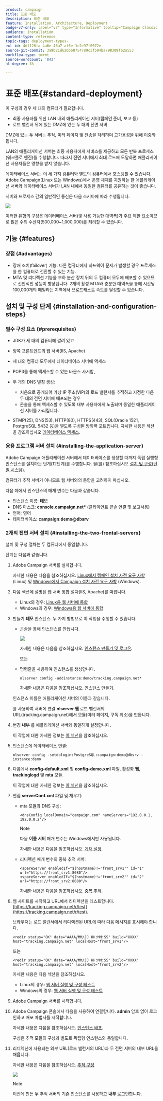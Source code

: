 ```yaml
---
product: campaign
title: 표준 배포
description: 표준 배포
feature: Installation, Architecture, Deployment
badge-v7-only: label="v7" type="Informative" tooltip="Campaign Classic v7에만 적용"
audience: installation
content-type: reference
topic-tags: deployment-types-
exl-id: 4df126fa-4a6e-46a7-af6e-1e2e97f0072e
source-git-commit: 3a9b21d626b60754789c3f594ba798309f62a553
workflow-type: tm+mt
source-wordcount: '843'
ht-degree: 3%

---
```


# 표준 배포{#standard-deployment}



이 구성의 경우 세 대의 컴퓨터가 필요합니다.

* 최종 사용자를 위한 LAN 내의 애플리케이션 서버(캠페인 준비, 보고 등)
* 로드 밸런서 뒤에 있는 DMZ에 있는 두 대의 전면 서버

DMZ에 있는 두 서버는 추적, 미러 페이지 및 전송을 처리하며 고가용성을 위해 이중화됩니다.

LAN의 애플리케이션 서버는 최종 사용자에게 서비스를 제공하고 모든 반복 프로세스(워크플로 엔진)를 수행합니다. 따라서 전면 서버에서 최대 로드에 도달하면 애플리케이션 사용자들은 영향을 받지 않습니다.

데이터베이스 서버는 이 세 가지 컴퓨터와 별도의 컴퓨터에서 호스팅할 수 있습니다. Adobe Campaign(Linux 또는 Windows)에서 운영 체제를 지원하는 한 애플리케이션 서버와 데이터베이스 서버가 LAN 내에서 동일한 컴퓨터를 공유하는 것이 좋습니다.

서버와 프로세스 간의 일반적인 통신은 다음 스키마에 따라 수행됩니다.

![](assets/s_001_ncs_install_standardconfig.png)

이러한 유형의 구성은 데이터베이스 서버(및 사용 가능한 대역폭)가 주요 제한 요소이므로 많은 수의 수신자(500,000~1,000,000)를 처리할 수 있습니다.

## 기능 {#features}

### 장점 {#advantages}

* 장애 조치(failover) 기능: 다른 컴퓨터에서 하드웨어 문제가 발생할 경우 프로세스를 한 컴퓨터로 전환할 수 있는 기능.
* MTA 및 리디렉션 기능을 부하 분산 장치 뒤의 두 컴퓨터 모두에 배포할 수 있으므로 전반적인 성능이 향상됩니다. 2개의 활성 MTA와 충분한 대역폭을 통해 시간당 100,000개의 메일라는 지역에서 브로드캐스트 속도를 달성할 수 있습니다.

## 설치 및 구성 단계 {#installation-and-configuration-steps}

### 필수 구성 요소 {#prerequisites}

* JDK가 세 대의 컴퓨터에 깔려 있고
* 양쪽 프론트엔드의 웹 서버(IIS, Apache)
* 세 대의 컴퓨터 모두에서 데이터베이스 서버에 액세스
* POP3를 통해 액세스할 수 있는 바운스 사서함,
* 두 개의 DNS 별칭 생성:

   * 처음으로 공개되어 가상 IP 주소(VIP)의 로드 밸런서를 추적하고 지정한 다음 두 대의 전면 서버에 배포되는 경우
   * 콘솔을 통해 액세스할 수 있도록 내부 사용자에게 노출되며 동일한 애플리케이션 서버를 가리킵니다.

* STMP(25), DNS(53), HTTP(80), HTTPS(443), SQL(Oracle 1521, PostgreSQL 5432 등)을 열도록 구성된 방화벽 포트입니다. 자세한 내용은 섹션 을 참조하십시오 [데이터베이스 액세스](../../installation/using/network-configuration.md#database-access).

### 응용 프로그램 서버 설치 {#installing-the-application-server}

Adobe Campaign 애플리케이션 서버에서 데이터베이스를 생성할 때까지 독립 실행형 인스턴스를 설치하는 단계(12단계)를 수행합니다. 을(를) 참조하십시오 [설치 및 구성(단일 시스템)](../../installation/using/standalone-deployment.md#installing-and-configuring--single-machine-).

컴퓨터가 추적 서버가 아니므로 웹 서버와의 통합을 고려하지 마십시오.

다음 예에서 인스턴스의 매개 변수는 다음과 같습니다.

* 인스턴스 이름: **데모**
* DNS 마스크: **console.campaign.net&#42;** (클라이언트 콘솔 연결 및 보고서용)
* 언어: 영어
* 데이터베이스: **campaign:demo@dbsrv**

### 2개의 전면 서버 설치 {#installing-the-two-frontal-servers}

설치 및 구성 절차는 두 컴퓨터에서 동일합니다.

단계는 다음과 같습니다.

1. Adobe Campaign 서버를 설치합니다.

   자세한 내용은 다음을 참조하십시오. [Linux에서 캠페인 설치 사전 요구 사항](../../installation/using/prerequisites-of-campaign-installation-in-linux.md) (Linux) 및 [Windows에서 Campaign 설치 사전 요구 사항](../../installation/using/prerequisites-of-campaign-installation-in-windows.md) (Windows).

1. 다음 섹션에 설명된 웹 서버 통합 절차(IIS, Apache)를 따릅니다.

   * Linux의 경우: [Linux용 웹 서버에 통합](../../installation/using/integration-into-a-web-server-for-linux.md)
   * Windows의 경우: [Windows용 웹 서버에 통합](../../installation/using/integration-into-a-web-server-for-windows.md)

1. 만들기 **데모** 인스턴스. 두 가지 방법으로 이 작업을 수행할 수 있습니다.

   * 콘솔을 통해 인스턴스를 만듭니다.

     ![](assets/install_create_new_connexion.png)

     자세한 내용은 다음을 참조하십시오. [인스턴스 만들기 및 로그온](../../installation/using/creating-an-instance-and-logging-on.md).

     또는

   * 명령줄을 사용하여 인스턴스를 생성합니다.

     ```
     nlserver config -addinstance:demo/tracking.campaign.net*
     ```

     자세한 내용은 다음을 참조하십시오. [인스턴스 만들기](../../installation/using/command-lines.md#creating-an-instance).

   인스턴스 이름은 애플리케이션 서버의 이름과 같습니다.

   를 사용하여 서버에 연결 **nlserver 웹** 로드 밸런서의 URL(tracking.campaign.net)에서 모듈(미러 페이지, 구독 취소)을 만듭니다.

1. 변경 **내부** 를 애플리케이션 서버와 동일하게 설정합니다.

   이 작업에 대한 자세한 정보는 [이 섹션](../../installation/using/configuring-campaign-server.md#internal-identifier)을 참조하십시오.

1. 인스턴스에 데이터베이스 연결:

   ```
   nlserver config -setdblogin:PostgreSQL:campaign:demo@dbsrv -instance:demo
   ```

1. 다음에서 **config-default.xml** 및 **config-demo.xml** 파일, 활성화 **웹**, **trackinglogd** 및 **mta** 모듈.

   이 작업에 대한 자세한 정보는 [이 섹션](../../installation/using/configuring-campaign-server.md#enabling-processes)을 참조하십시오.

1. 편집 **serverConf.xml** 파일 및 채우기:

   * mta 모듈의 DNS 구성:

     ```
     <dnsConfig localDomain="campaign.com" nameServers="192.0.0.1, 192.0.0.2"/>
     ```

     >[!NOTE]
     >
     >다음 **이름 서버** 매개 변수는 Windows에서만 사용됩니다.

     자세한 내용은 다음을 참조하십시오. [게재 설정](configure-delivery-settings.md).

   * 리디렉션 매개 변수의 중복 추적 서버:

     ```
     <spareServer enabledIf="$(hostname)!='front_srv1'" id="1" url="https://front_srv1:8080"/>
     <spareServer enabledIf="$(hostname)!='front_srv2'" id="2" url="https://front_srv2:8080"/>
     ```

     자세한 내용은 다음을 참조하십시오. [중복 추적](configuring-campaign-server.md#redundant-tracking).

1. 웹 사이트를 시작하고 URL에서 리디렉션을 테스트합니다. [https://tracking.campaign.net/r/test](https://tracking.campaign.net/r/test).

   브라우저는 로드 밸런서에서 리디렉션된 URL에 따라 다음 메시지를 표시해야 합니다.

   ```
   <redir status="OK" date="AAAA/MM/JJ HH:MM:SS" build="XXXX" host="tracking.campaign.net" localHost="front_srv1"/>
   ```

   또는

   ```
   <redir status="OK" date="AAAA/MM/JJ HH:MM:SS" build="XXXX" host="tracking.campaign.net" localHost="front_srv2"/>
   ```

   자세한 내용은 다음 섹션을 참조하십시오.

   * Linux의 경우: [웹 서버 실행 및 구성 테스트](../../installation/using/integration-into-a-web-server-for-linux.md#launching-the-web-server-and-testing-the-configuration)
   * Windows의 경우: [웹 서버 실행 및 구성 테스트](../../installation/using/integration-into-a-web-server-for-windows.md#launching-the-web-server-and-testing-the-configuration)

1. Adobe Campaign 서버를 시작합니다.
1. Adobe Campaign 콘솔에서 다음을 사용하여 연결합니다. **admin** 암호 없이 로그인하고 배포 마법사를 시작합니다.

   자세한 내용은 다음을 참조하십시오. [인스턴스 배포](../../installation/using/deploying-an-instance.md).

   구성은 추적 모듈의 구성과 별도로 독립형 인스턴스와 동일합니다.

1. 리디렉션에 사용되는 외부 URL(로드 밸런서의 URL)과 두 전면 서버의 내부 URL을 채웁니다.

   자세한 내용은 다음을 참조하십시오. [추적 구성](../../installation/using/deploying-an-instance.md#tracking-configuration).

   ![](assets/d_ncs_install_tracking2.png)

   >[!NOTE]
   >
   >이전에 만든 두 추적 서버의 기존 인스턴스를 사용하고 **내부** 로그인합니다.

